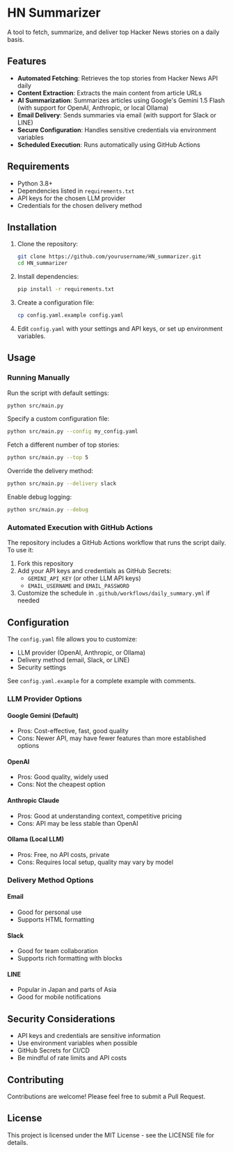 # HN Summarizer

A tool to fetch, summarize, and deliver top Hacker News stories on a daily basis.

## Features

- **Automated Fetching**: Retrieves the top stories from Hacker News API daily
- **Content Extraction**: Extracts the main content from article URLs
- **AI Summarization**: Summarizes articles using Google's Gemini 1.5 Flash (with support for OpenAI, Anthropic, or local Ollama)
- **Email Delivery**: Sends summaries via email (with support for Slack or LINE)
- **Secure Configuration**: Handles sensitive credentials via environment variables
- **Scheduled Execution**: Runs automatically using GitHub Actions

## Requirements

- Python 3.8+
- Dependencies listed in `requirements.txt`
- API keys for the chosen LLM provider
- Credentials for the chosen delivery method

## Installation

1. Clone the repository:
   ```bash
   git clone https://github.com/yourusername/HN_summarizer.git
   cd HN_summarizer
   ```

2. Install dependencies:
   ```bash
   pip install -r requirements.txt
   ```

3. Create a configuration file:
   ```bash
   cp config.yaml.example config.yaml
   ```

4. Edit `config.yaml` with your settings and API keys, or set up environment variables.

## Usage

### Running Manually

Run the script with default settings:

```bash
python src/main.py
```

Specify a custom configuration file:

```bash
python src/main.py --config my_config.yaml
```

Fetch a different number of top stories:

```bash
python src/main.py --top 5
```

Override the delivery method:

```bash
python src/main.py --delivery slack
```

Enable debug logging:

```bash
python src/main.py --debug
```

### Automated Execution with GitHub Actions

The repository includes a GitHub Actions workflow that runs the script daily. To use it:

1. Fork this repository
2. Add your API keys and credentials as GitHub Secrets:
   - `GEMINI_API_KEY` (or other LLM API keys)
   - `EMAIL_USERNAME` and `EMAIL_PASSWORD`
3. Customize the schedule in `.github/workflows/daily_summary.yml` if needed

## Configuration

The `config.yaml` file allows you to customize:

- LLM provider (OpenAI, Anthropic, or Ollama)
- Delivery method (email, Slack, or LINE)
- Security settings

See `config.yaml.example` for a complete example with comments.

### LLM Provider Options

#### Google Gemini (Default)
- Pros: Cost-effective, fast, good quality
- Cons: Newer API, may have fewer features than more established options

#### OpenAI
- Pros: Good quality, widely used
- Cons: Not the cheapest option

#### Anthropic Claude
- Pros: Good at understanding context, competitive pricing
- Cons: API may be less stable than OpenAI

#### Ollama (Local LLM)
- Pros: Free, no API costs, private
- Cons: Requires local setup, quality may vary by model

### Delivery Method Options

#### Email
- Good for personal use
- Supports HTML formatting

#### Slack
- Good for team collaboration
- Supports rich formatting with blocks

#### LINE
- Popular in Japan and parts of Asia
- Good for mobile notifications

## Security Considerations

- API keys and credentials are sensitive information
- Use environment variables when possible
- GitHub Secrets for CI/CD
- Be mindful of rate limits and API costs

## Contributing

Contributions are welcome! Please feel free to submit a Pull Request.

## License

This project is licensed under the MIT License - see the LICENSE file for details.
